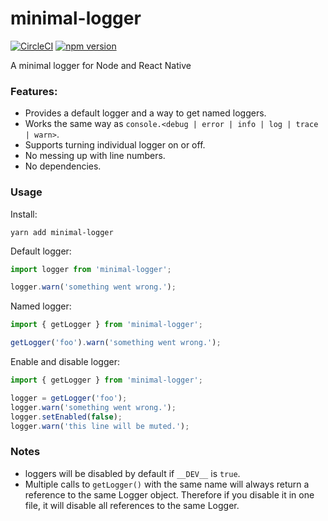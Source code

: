 # minimal-logger

[![CircleCI](https://circleci.com/gh/leethree/minimal-logger.svg?style=shield)](https://circleci.com/gh/leethree/minimal-logger)
[![npm version](https://badge.fury.io/js/minimal-logger.svg)](https://www.npmjs.com/package/minimal-logger)

A minimal logger for Node and React Native

### Features:

* Provides a default logger and a way to get named loggers.
* Works the same way as `console.<debug | error | info | log | trace | warn>`.
* Supports turning individual logger on or off.
* No messing up with line numbers.
* No dependencies.

### Usage

Install:
```
yarn add minimal-logger
```

Default logger:
```js
import logger from 'minimal-logger';

logger.warn('something went wrong.');
```

Named logger:
```js
import { getLogger } from 'minimal-logger';

getLogger('foo').warn('something went wrong.');
```

Enable and disable logger:
```js
import { getLogger } from 'minimal-logger';

logger = getLogger('foo');
logger.warn('something went wrong.');
logger.setEnabled(false);
logger.warn('this line will be muted.');
```

### Notes

- loggers will be disabled by default if `__DEV__` is `true`.
- Multiple calls to `getLogger()` with the same name will always return a reference to the same Logger object. Therefore if you disable it in one file, it will disable all references to the same Logger.
